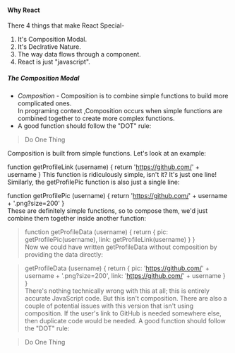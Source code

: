 #### Why React  
There 4 things that make React Special-  
1. It's Composition Modal.
2. It's Declrative Nature.
3. The way data flows through a component.
4. React is just "javascript".

##### The Composition Modal
- *Composition* - Composition is to combine simple functions to build more complicated ones.  
In programing context ,Composition occurs when simple functions are combined together to create more complex functions.  
- A good function should follow the "DOT" rule:
> Do One Thing  

Composition is built from simple functions. Let's look at an example:

function getProfileLink (username) {
 return 'https://github.com/' + username
}
This function is ridiculously simple, isn't it? It's just one line! Similarly, the getProfilePic function is also just a single line:

function getProfilePic (username) {
 return 'https://github.com/' + username + '.png?size=200'
}  
These are definitely simple functions, so to compose them, we'd just combine them together inside another function:

>function getProfileData (username) {
> return {
>pic: getProfilePic(username),
> link: getProfileLink(username)
> }
>}  
Now we could have written getProfileData without composition by providing the data directly:

> getProfileData (username) {
 >return {
 >pic: 'https://github.com/' + username + '.png?size=200',
 >link: 'https://github.com/' + username
 >}
>}  
There's nothing technically wrong with this at all; this is entirely accurate JavaScript code. But this isn't composition. 
There are also a couple of potential issues with this version that isn't using composition. If the user's link to GitHub is needed somewhere else, then duplicate code would be needed.
A good function should follow the "DOT" rule:

>Do One Thing
